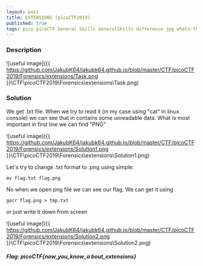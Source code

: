 ```yaml
---
layout: post
title: EXTENSIONS (picoCTF2019)
published: true
tags: pico picoCTF General Skills GeneralSkills difference jpg whats-the-difference picoCTF2019
---
```


### Description

![useful image]({{ https://github.com/JakubK64/jakubk64.github.io/blob/master/CTF/picoCTF2019/Forensics/extensions/Task.png }}\CTF\picoCTF2019\Forensics\extensions\Task.png)

### Solution
We get .txt file. When we try to read it (in my case using "cat" in linux console) we can see that in contains some unreadable data. What is most important in first line we can find "PNG"

![useful image]({{ https://github.com/JakubK64/jakubk64.github.io/blob/master/CTF/picoCTF2019/Forensics/extensions/Solution1.png }}\CTF\picoCTF2019\Forensics\extensions\Solution1.png)

Let's try to change .txt format to .png using simple:
```unix
mv flag.txt flag.png
```

No when we open png file we can see our flag. We can get it using 
```unix
gocr flag.png > tmp.txt
```
or just write it down from screen 

![useful image]({{ https://github.com/JakubK64/jakubk64.github.io/blob/master/CTF/picoCTF2019/Forensics/extensions/Solution2.png }}\CTF\picoCTF2019\Forensics\extensions\Solution2.png)

#### *Flag: picoCTF{now_you_know_a bout_extensions}*
